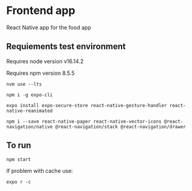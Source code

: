 # Frontend app

React Native app for the food app

## Requiements test environment

Requires node version v16.14.2

Requires npm version 8.5.5

`nvm use --lts`

`npm i -g expo-cli `

`expo install expo-secure-store react-native-gesture-handler react-native-reanimated`

`npm i --save react-native-paper react-native-vector-icons @react-navigation/native @react-navigation/stack @react-navigation/drawer`

## To run

`npm start`

If problem with cache use:

`expo r -c`
